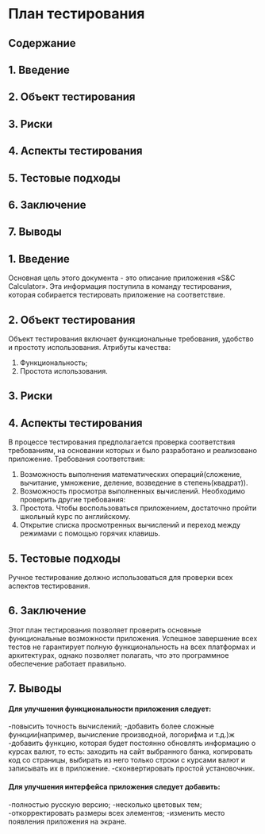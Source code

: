  # План тестирования


 ## Содержание

## 1. Введение
## 2. Объект тестирования
## 3. Риски
## 4. Аспекты тестирования
## 5. Тестовые подходы
## 6. Заключение
## 7. Выводы



 ## 1. Введение
Основная цель этого документа - это описание приложения «S&C Calculator». Эта информация поступила в команду тестирования, которая
собирается тестировать приложение на соответствие.
 ## 2. Объект тестирования
Объект тестирования включает функциональные требования, удобство и простоту использования. Атрибуты качества: 
1.  Функциональность;
2.  Простота использования.
 ## 3. Риски

 ## 4. Аспекты тестирования
В процессе тестирования предполагается проверка соответствия требованиям, на основании которых и было разработано и реализовано
приложение.
Требования соответствия:
1. Возможность выполнения математических операций(сложение, вычитание, умножение, деление, возведение в степень(квадрат)).
2. Возможность просмотра выполненных вычислений.
Необходимо проверить другие требования:
1. Простота. Чтобы воспользоваться приложением, достаточно пройти школьный курс по английскому.
2. Открытие списка просмотренных вычислений и переход между режимами с помощью горячих клавишь.
 ## 5. Тестовые подходы
Ручное тестирование должно использоваться для проверки всех аспектов тестирования.
 ## 6. Заключение
Этот план тестирования позволяет проверить основные функциональные возможности приложения. Успешное завершение всех тестов не гарантирует
полную функциональность на всех платформах и архитектурах, однако позволяет полагать, что это программное обеспечение работает правильно.
## 7. Выводы
#### Для улучшения функциональности приложения следует:

-повысить точность вычислений;
-добавить более сложные функции(например, вычисление производной, логорифма и т.д.)ж
-добавить функцию, которая будет постоянно обновлять информацию о курсах валют, то есть: заходить на сайт выбранного банка, копировать
код со страницы, выбирать из него только строки с курсами валют и записывать их в приложение.
-сконвертировать простой установочник.

#### Для улучшения интерфейса приложения следует добавить:

-полностью русскую версию;
-несколько цветовых тем;
-откорректировать размеры всех элементов;
-изменить место появления приложения на экране.
